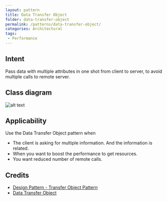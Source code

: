 ```yaml
---
layout: pattern
title: Data Transfer Object
folder: data-transfer-object
permalink: /patterns/data-transfer-object/
categories: Architectural
tags:
 - Performance
---
```


## Intent
Pass data with multiple attributes in one shot from client to server,
to avoid multiple calls to remote server. 

## Class diagram
![alt text](./etc/data-transfer-object.urm.png "data-transfer-object")

## Applicability
Use the Data Transfer Object pattern when

* The client is asking for multiple information. And the information is related.
* When you want to boost the performance to get resources.
* You want reduced number of remote calls.

## Credits

* [Design Pattern - Transfer Object Pattern](https://www.tutorialspoint.com/design_pattern/transfer_object_pattern.htm)
* [Data Transfer Object](https://msdn.microsoft.com/en-us/library/ff649585.aspx)
